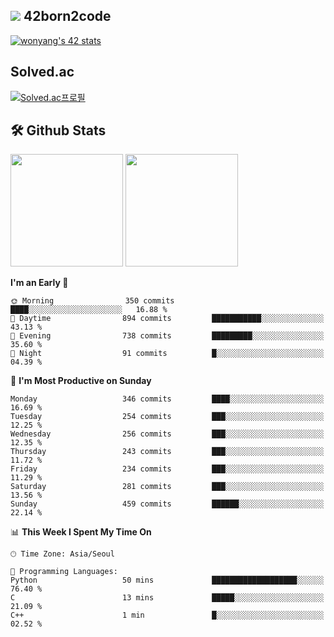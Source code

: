 
## <img src="https://img.shields.io/badge/-000000?style=flat&logo=42&logoColor=white"> 42born2code
[![wonyang's 42 stats](https://badge42.vercel.app/api/v2/cl5nhe5b6007809kydha7ht42/stats?cursusId=21&coalitionId=88)](https://profile.intra.42.fr/users/wonyang)

## Solved.ac
[![Solved.ac프로필](http://mazassumnida.wtf/api/v2/generate_badge?boj=bennyws)](https://solved.ac/bennyws)

## 🛠️ Github Stats
<p>
  <img height="180em" src="https://github-readme-stats-veggie-garden.vercel.app/api?username=gemstoneyang&show_icons=true&include_all_commits=true&bg_color=30,e96443,904e95&title_color=fff&text_color=fff">
  <img height="180em" src="https://github-readme-stats-veggie-garden.vercel.app/api/top-langs/?username=gemstoneyang&layout=compact&bg_color=30,e96443,904e95&title_color=fff&text_color=fff">
</p>

<!--START_SECTION:waka-->
**I'm an Early 🐤** 

```text
🌞 Morning                350 commits         ████░░░░░░░░░░░░░░░░░░░░░   16.88 % 
🌆 Daytime                894 commits         ███████████░░░░░░░░░░░░░░   43.13 % 
🌃 Evening                738 commits         █████████░░░░░░░░░░░░░░░░   35.60 % 
🌙 Night                  91 commits          █░░░░░░░░░░░░░░░░░░░░░░░░   04.39 % 
```
📅 **I'm Most Productive on Sunday** 

```text
Monday                   346 commits         ████░░░░░░░░░░░░░░░░░░░░░   16.69 % 
Tuesday                  254 commits         ███░░░░░░░░░░░░░░░░░░░░░░   12.25 % 
Wednesday                256 commits         ███░░░░░░░░░░░░░░░░░░░░░░   12.35 % 
Thursday                 243 commits         ███░░░░░░░░░░░░░░░░░░░░░░   11.72 % 
Friday                   234 commits         ███░░░░░░░░░░░░░░░░░░░░░░   11.29 % 
Saturday                 281 commits         ███░░░░░░░░░░░░░░░░░░░░░░   13.56 % 
Sunday                   459 commits         ██████░░░░░░░░░░░░░░░░░░░   22.14 % 
```


📊 **This Week I Spent My Time On** 

```text
🕑︎ Time Zone: Asia/Seoul

💬 Programming Languages: 
Python                   50 mins             ███████████████████░░░░░░   76.40 % 
C                        13 mins             █████░░░░░░░░░░░░░░░░░░░░   21.09 % 
C++                      1 min               █░░░░░░░░░░░░░░░░░░░░░░░░   02.52 % 
```


<!--END_SECTION:waka-->
